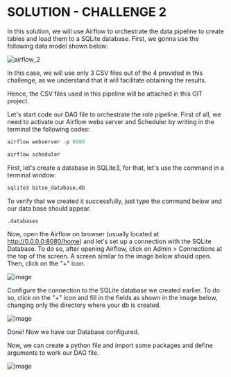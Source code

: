 # SOLUTION - CHALLENGE 2 

In this solution, we will use Airflow to orchestrate the data pipeline to create tables and load them to a SQLite database. 
First, we gonna use the following data model shown below:

![airflow_2](https://github.com/ksldados/Projetos-de-Machine-Learning-Engineering-by-Kariston/assets/114116067/726498b6-0a16-4128-bd08-e7bffcaa7b9e)

In this case, we will use only 3 CSV files out of the 4 provided in this challenge, as we understand that it will facilitate obtaining the results. 

Hence, the CSV files used in this pipeline will be attached in this GIT project.

Let's start code our DAG file to orchestrate the role pipeline. First of all, we need to activate our Airflow webs server and  Scheduler by writing in the terminal the following codes:


```python
airflow webserver -p 8080
```

```python
airflow scheduler
```

First, let's create a database in SQLite3, for that, let's use the command in a terminal window:

```python
sqlite3 bitso_database.db
```
To verify that we created it successfully, just type the command below and our data base should appear.

```python
.databases
```

Now, open the Airflow on browser (usually located at http://0.0.0.0:8080/home) and let's set up a connection with the SQLite Database. To do so, after opening Airflow, click on Admin > Connections at the top of the screen.
A screen similar to the image below should open. Then, click on the "+" icon.

![image](https://github.com/ksldados/Projetos-de-Machine-Learning-Engineering-by-Kariston/assets/114116067/0048e901-ef68-4b12-8070-71f2c7b0a76e)

Configure the connection to the SQLite database we created earlier. To do so, click on the "+" icon and fill in the fields as shown in the image below, changing only the directory where your db is created.

![image](https://github.com/ksldados/Projetos-de-Machine-Learning-Engineering-by-Kariston/assets/114116067/9494fa0d-e5cc-4906-8c66-0d9a31e08860)

Done! Now we have our Database configured.

Now, we can create a python file and import some packages and define arguments to work our DAG file.

![image](https://github.com/ksldados/Projetos-de-Machine-Learning-Engineering-by-Kariston/assets/114116067/dbcf6540-43f2-45d2-86c8-dfc136e16bdf)



